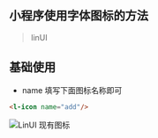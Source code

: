 ## 小程序使用字体图标的方法

> linUI

## 基础使用

- name 填写下面图标名称即可

```html
<l-icon name="add"/>
```



![LinUI 现有图标](https://doc.mini.talelin.com/screenshots/icon/5.jpg)